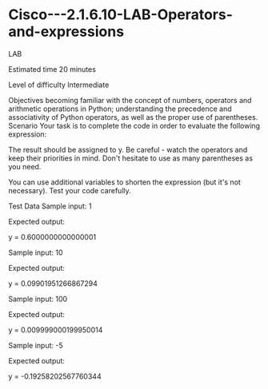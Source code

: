 # Cisco---2.1.6.10-LAB-Operators-and-expressions
LAB

Estimated time
20 minutes

Level of difficulty
Intermediate

Objectives
becoming familiar with the concept of numbers, operators and arithmetic operations in Python;
understanding the precedence and associativity of Python operators, as well as the proper use of parentheses.
Scenario
Your task is to complete the code in order to evaluate the following expression:


The result should be assigned to y. Be careful - watch the operators and keep their priorities in mind. Don't hesitate to use as many parentheses as you need.

You can use additional variables to shorten the expression (but it's not necessary). Test your code carefully.


Test Data
Sample input: 1

Expected output:

y = 0.6000000000000001

Sample input: 10

Expected output:

y = 0.09901951266867294

Sample input: 100

Expected output:

y = 0.009999000199950014

Sample input: -5

Expected output:

y = -0.19258202567760344
